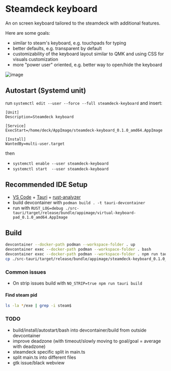# Steamdeck keyboard

An on screen keyboard tailored to the steamdeck with additional features.

Here are some goals:

- similar to steam's keyboard, e.g. touchpads for typing
- better defaults, e.g. transparent by default
- customizability of the keyboard layout similar to QMK and using CSS for visuals customization
- more "power user" oriented, e.g. better way to open/hide the keyboard

![image](./docs/screenshot.png "Screenshot showing the keyboard opened up in kate")

## Autostart (Systemd unit)

run `systemctl edit --user --force --full steamdeck-keyboard` and insert:

```systemd
[Unit]
Description=Steamdeck keyboard

[Service]
ExecStart=/home/deck/AppImage/steamdeck-keyboard_0.1.0_amd64.AppImage

[Install]
WantedBy=multi-user.target
```

then

- `systemctl enable --user steamdeck-keyboard`
- `systemctl start  --user steamdeck-keyboard`

## Recommended IDE Setup

- [VS Code](https://code.visualstudio.com/) + [Tauri](https://marketplace.visualstudio.com/items?itemName=tauri-apps.tauri-vscode) + [rust-analyzer](https://marketplace.visualstudio.com/items?itemName=rust-lang.rust-analyzer)
- build devcontainer with `podman build . -t tauri-devcontainer`
- run with `RUST_LOG=debug ./src-tauri/target/release/bundle/appimage/virtual-keyboard-pad_0.1.0_amd64.AppImage`

## Build

```bash
devcontainer --docker-path podman --workspace-folder . up
devcontainer exec --docker-path podman --workspace-folder . bash
devcontainer exec --docker-path podman --workspace-folder . npm run tauri build
cp ./src-tauri/target/release/bundle/appimage/steamdeck-keyboard_0.1.0_amd64.AppImage ~/AppImage
```

### Common issues

- On strip issues build with `NO_STRIP=true npm run tauri build`

#### Find steam pid

```bash
ls -la */exe | grep -i steam$
```

### TODO

- build/install/autostart/bash into devcontainer/build from outside devcontainer
- improve deadzone (with timeout/slowly moving to goal/goal = average with deadzone)
- steamdeck specific split in main.ts
- split main.ts into different files
- gtk issue/black webview

